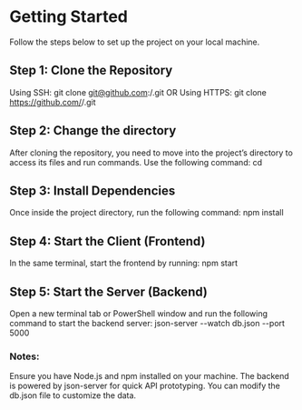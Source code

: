 # Getting Started
Follow the steps below to set up the project on your local machine.

## Step 1: Clone the Repository
Using SSH:
git clone git@github.com:<username>/<repository-name>.git
OR
Using HTTPS:
git clone https://github.com/<username>/<repository-name>.git

## Step 2: Change the directory
After cloning the repository, you need to move into the project’s directory to access its files and run commands. Use the following command:
cd <repository-name>

## Step 3: Install Dependencies
Once inside the project directory, run the following command:
npm install

## Step 4: Start the Client (Frontend)
In the same terminal, start the frontend by running:
npm start

## Step 5: Start the Server (Backend)
Open a new terminal tab or PowerShell window and run the following command to start the backend server:
json-server --watch db.json --port 5000

### Notes:
Ensure you have Node.js and npm installed on your machine.
The backend is powered by json-server for quick API prototyping. You can modify the db.json file to customize the data.
 
